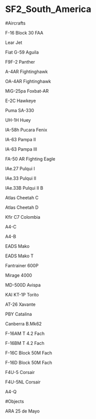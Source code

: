 # SF2_South_America

#Aircrafts

F-16 Block 30 FAA

Lear Jet

Fiat G-59 Aguila

F9F-2 Panther

A-4AR Fightinghawk

OA-4AR Fightinghawk

MiG-25pa Foxbat-AR

E-2C Hawkeye

Puma SA-330

UH-1H Huey

IA-58h Pucara Fenix

IA-63 Pampa II

IA-63 Pampa III

FA-50 AR Fighting Eagle

IAe.27 Pulqui I

IAe.33 Pulqui II

IAe.33B Pulqui II B

Atlas Cheetah C

Atlas Cheetah D 

Kfir C7 Colombia

A4-C

A4-B

EADS Mako

EADS Mako T

Fantrainer 600P

Mirage 4000

MD-500D Avispa

KAI KT-1P Torito

AT-26 Xavante

PBY Catalina

Canberra B.Mk62

F-16AM T 4.2 Fach

F-16BM T 4.2 Fach

F-16C Block 50M Fach

F-16D Block 50M Fach

F4U-5 Corsair

F4U-5NL Corsair 

A4-Q



#Objects

ARA 25 de Mayo